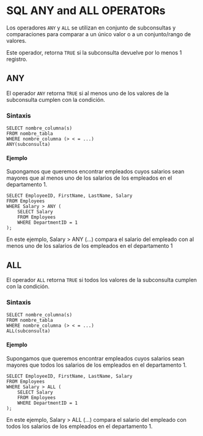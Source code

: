 # SQL ANY and ALL OPERATORs

Los operadores `ANY` y `ALL` se utilizan en conjunto de subconsultas y comparaciones para comparar a un único valor o a un conjunto/rango de valores.

Este operador, retorna `TRUE` si la subconsulta devuelve por lo menos 1 registro.

## ANY

El operador `ANY` retorna `TRUE` si al menos uno de los valores de la subconsulta cumplen con la condición.

### Sintaxis

```
SELECT nombre_columna(s)
FROM nombre_tabla
WHERE nombre_columna (> < = ...)
ANY(subconsulta)
```

#### Ejemplo

Supongamos que queremos encontrar empleados cuyos salarios sean mayores que al menos uno de los salarios de los empleados en el departamento 1. 

```
SELECT EmployeeID, FirstName, LastName, Salary
FROM Employees
WHERE Salary > ANY (
    SELECT Salary
    FROM Employees
    WHERE DepartmentID = 1
);

```

En este ejemplo, Salary > ANY (...) compara el salario del empleado con al menos uno de los salarios de los empleados en el departamento 1

## ALL

El operador `ALL` retorna `TRUE` si todos los valores de la subconsulta cumplen con la condición.

### Sintaxis

```
SELECT nombre_columna(s)
FROM nombre_tabla
WHERE nombre_columna (> < = ...)
ALL(subconsulta)
```

#### Ejemplo

Supongamos que queremos encontrar empleados cuyos salarios sean mayores que todos los salarios de los empleados en el departamento 1. 

```
SELECT EmployeeID, FirstName, LastName, Salary
FROM Employees
WHERE Salary > ALL (
    SELECT Salary
    FROM Employees
    WHERE DepartmentID = 1
);
```

En este ejemplo, Salary > ALL (...) compara el salario del empleado con todos los salarios de los empleados en el departamento 1.
